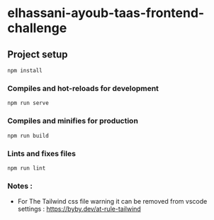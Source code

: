 # elhassani-ayoub-taas-frontend-challenge

## Project setup
```
npm install
```

### Compiles and hot-reloads for development
```
npm run serve
```

### Compiles and minifies for production
```
npm run build
```

### Lints and fixes files
```
npm run lint
```

### Notes :
 - For The Tailwind css file warning it can be removed from vscode settings : https://byby.dev/at-rule-tailwind
